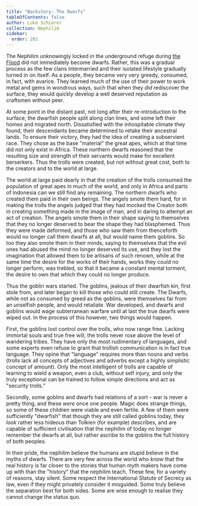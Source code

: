 ```yaml
---
title: "Backstory: The Dwarfs"
tableOfContents: false
author: Luke Schierer
collection: Nephilim
sidebar:
  order: 201
---
```


The Nephilim unknowingly locked in the underground refuge during [the
Flood] did not immediately become dwarfs. Rather, this was a gradual process
as the few clans intermarried and their isolated lifestyle gradually turned in
on itself. As a people, they became very very greedy, consumed, in fact, with
avarice. They learned much of the use of their power to work metal and gems
in wondrous ways, such that when they _did_ rediscover the surface, they would
quickly develop a well deserved reputation as craftsmen without peer.

At some point in the distant past, not long after their re-introduction to the
surface, the dwarfish people split along clan lines, and some left their homes
and migrated north. Dissatisfied with the inhospitable climate they found,
their descendants became determined to retake their ancestral lands. To ensure
their victory, they had the idea of creating a subservient race. They chose as
the base "material" the great apes, which at that time did not only exist in Africa. These northern dwarfs reasoned that the resulting size and strength of their servants would make for excellent berserkers. Thus the trolls were created, but not without great cost, both to the creators and to the world at large.

The world at large paid dearly in that the creation of the trolls consumed the population of great apes in much of the world, and only in Africa and parts of Indonesia can we still find any remaining. The northern dwarfs who created them paid in their own beings. The angels smote them hard, for in making the trolls the angels judged that they had mocked the Creator both in creating something made in the image of man, and in daring to attempt an act of creation. The angels smote them in their shape saying to themselves that they no longer deserved to bear the shape they had blasphemed. Thus they were made deformed, and those who saw them from thenceforth would no longer call them dwarfs at all, but would name them goblins. So too they also smote them in their minds, saying to themselves that the evil ones had abused the mind no longer deserved its use, and they lost the imagination that allowed them to be artisans of such renown, while at the same time the desire for the works of their hands, works they could no longer perform, was trebled, so that it became a constant mental torment, the desire to own that which they could no longer produce.

Thus the goblin wars started. The goblins, jealous of their dwarfish kin, first stole from, and later began to kill those who could still create. The Dwarfs, while not as consumed by greed as the goblins, were themselves far from an *un*selfish people, and would retaliate. War developed, and dwarfs and goblins would wage subterranean warfare until at last the true dwarfs were wiped out. In the process of this however, two things would happen.

First, the goblins lost control over the trolls, who now range free. Lacking
immortal souls and true free will, the trolls never rose above the level of
wandering tribes. They have only the most rudimentary of languages, and some
experts even refuse to grant that trollish communication is in fact true language. They opine that "language" requires more than nouns and verbs (trolls lack all concepts of adjectives and adverbs except a highly simplistic concept of amount). Only the most intelligent of trolls are capable of learning to wield a weapon, even a club, without self injury, and only the truly exceptional can be trained to follow simple directions and act as "security trolls."

Secondly, some goblins and dwarfs had relations of a sort - war is never a pretty thing, and these _were_ once one people. Magic does strange things, so some of these children were viable and even fertile. A few of them were sufficiently "dwarfish" that though they are still called goblins today, they _look_ rather less hideous than Tolkien (for example) describes, and are capable of sufficient civilisation that the nephilim of today no longer remember the dwarfs at all, but rather ascribe to the goblins the full history of both peoples.

In their pride, the nephilim believe the humans are stupid believe in the myths of dwarfs. There are very few across the world who _know_ that the real history is far closer to the stories that human myth makers have come up with than the "history" that the nephilim teach. These few, for a variety of reasons, stay silent. Some respect the International Statute of Secrecy as law, even if they might privately consider it misguided. Some truly believe the separation best for both sides. Some are wise enough to realise they cannot change the status quo.

[the Flood]: ./The_Flood
